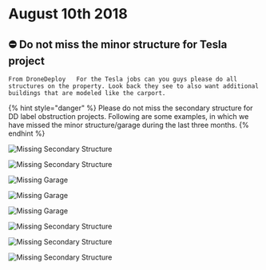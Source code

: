 # August 10th 2018

##   ⛔ Do not miss the minor structure for Tesla project

`From DroneDeploy  
For the Tesla jobs can you guys please do all structures on the property. Look back they see to also want additional buildings that are modeled like the carport.`

{% hint style="danger" %}
Please do not miss the secondary structure for DD label obstruction projects. Following are some examples, in which we have missed the minor structure/garage during the last three months.
{% endhint %}

![Missing Secondary Structure](../.gitbook/assets/image.png)

![Missing Secondary Structure](../.gitbook/assets/screen-shot-2018-07-25-at-8.00.06-am.png)

![Missing Garage](../.gitbook/assets/screen-shot-2018-07-23-at-8.23.04-am.png)

![Missing Garage](../.gitbook/assets/screen-shot-2018-07-16-at-11.48.16-am.png)

![Missing Garage](../.gitbook/assets/screen-shot-2018-07-13-at-10.19.17-am.png)

![Missing Secondary Structure](../.gitbook/assets/image-1.png)

![Missing Secondary Structure](../.gitbook/assets/pastedimage.png)

![Missing Secondary Structure](../.gitbook/assets/2018-05-30_16-15-00.jpg)

